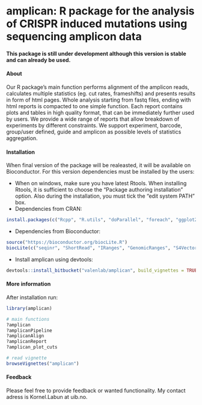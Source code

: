 # amplican: R package for the analysis of CRISPR induced mutations using sequencing amplicon data

#### This package is still under development although this version is stable and can already be used.

#### About

Our R package’s main function performs alignment of the amplicon reads, calculates multiple statistics (eg. cut rates, frameshifts) and presents results in form of html pages. Whole analysis starting from fastq files, ending with html reports is compacted to one simple function. Each report contains plots and tables in high quality format, that can be immediately further used by users. We provide a wide range of reports that allow breakdown of experiments by different constraints. We support experiment, barcode, group/user defined, guide and amplicon as possible levels of statistics aggregation. 


#### Installation

When final version of the package will be realeasted, it will be available on Bioconductor. For this version dependencies must be installed by the users:

- When on windows, make sure you have latest Rtools. When installing Rtools, it is sufficient to choose the “Package authoring installation” option. Also during the installation, you must tick the “edit system PATH” box.
- Dependencies from CRAN:  
```r
install.packages(c("Rcpp", "R.utils", "doParallel", "foreach", "ggplot2", "stringr", "rmarkdown", "knitr", "devtools"))
```  
- Dependencies from Bioconductor:  
```r
source("https://bioconductor.org/biocLite.R")  
biocLite(c("seqinr", "ShortRead", "IRanges", "GenomicRanges", "S4Vectors", "ggbio", "BiocStyle"))
```  
- Install amplican using devtools:  
```r
devtools::install_bitbucket("valenlab/amplican", build_vignettes = TRUE)
```  

#### More information

After installation run:
```r
library(amplican)

# main functions
?amplican
?amplicanPipeline
?amplicanAlign
?amplicanReport
?amplican_plot_cuts

# read vignette
browseVignettes("amplican")
```

#### Feedback

Please feel free to provide feedback or wanted functionality. My contact adress is Kornel.Labun at uib.no.
